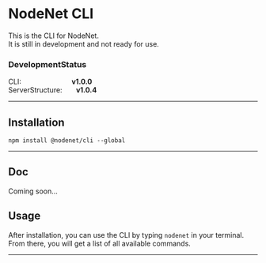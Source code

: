 # NodeNet CLI

This is the CLI for NodeNet. \
It is still in development and not ready for use.

### DevelopmentStatus

CLI:&emsp;&emsp;&emsp;&emsp;&emsp;&emsp;&emsp; **v1.0.0** \
ServerStructure:&emsp;&emsp;**v1.0.4**

---

## Installation

`npm install @nodenet/cli --global`

---

## Doc

Coming soon...

## Usage

After installation, you can use the CLI by typing `nodenet` in your terminal. \
From there, you will get a list of all available commands.

---
